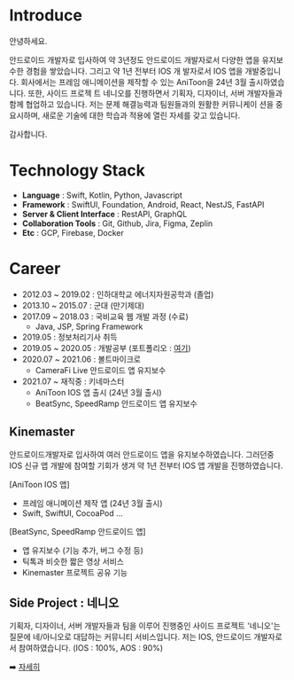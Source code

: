 # Introduce

안녕하세요.

안드로이드 개발자로 입사하여 약 3년정도 안드로이드 개발자로서 다양한 앱을 유지보수한 경험을 쌓았습니다. 그리고 약 1년 전부터 IOS 개
발자로서 IOS 앱을 개발중입니다. 회사에서는 프레임 애니메이션을 제작할 수 있는 AniToon을 24년 3월 출시하였습니다. 또한, 사이드 프로젝
트 네니오를 진행하면서 기획자, 디자이너, 서버 개발자들과 함께 협업하고 있습니다. 저는 문제 해결능력과 팀원들과의 원활한 커뮤니케이
션을 중요시하며, 새로운 기술에 대한 학습과 적용에 열린 자세를 갖고 있습니다.

감사합니다.

# Technology Stack

- **Language** : Swift, Kotlin, Python, Javascript
- **Framework** : SwiftUI, Foundation, Android, React, NestJS, FastAPI
- **Server & Client Interface** : RestAPI, GraphQL
- **Collaboration Tools** : Git, Github, Jira, Figma, Zeplin
- **Etc** : GCP, Firebase, Docker

# Career

- 2012.03 ~ 2019.02 : 인하대학교 에너지자원공학과 (졸업)
- 2013.10 ~ 2015.07 : 군대 (만기제대)
- 2017.09 ~ 2018.03 : 국비교육 웹 개발 과정 (수료)
    - Java, JSP, Spring Framework
- 2019.05 : 정보처리기사 취득
- 2019.05 ~ 2020.05 : 개발공부 (포트폴리오 : [여기](https://github.com/yeon1216/introduce/blob/main/portfolio.md))
- 2020.07 ~ 2021.06 : 볼트마이크로
    - CameraFi Live 안드로이드 앱 유지보수
- 2021.07 ~ 재직중 : 키네마스터
    - AniToon IOS 앱 출시 (24년 3월 출시)
    - BeatSync, SpeedRamp 안드로이드 앱 유지보수

## Kinemaster

안드로이드개발자로 입사하여 여러 안드로이드 앱을 유지보수하였습니다. 그러던중 IOS 신규 앱 개발에 참여할 기회가 생겨 약 1년 전부터 IOS 앱 개발을 진행하였습니다.

[AniToon IOS 앱]
- 프레임 애니메이션 제작 앱 (24년 3월 출시)
- Swift, SwiftUI, CocoaPod ...

[BeatSync, SpeedRamp 안드로이드 앱]
- 앱 유지보수 (기능 추가, 버그 수정 등)
- 틱톡과 비슷한 짧은 영상 서비스
- Kinemaster 프로젝트 공유 기능
  
## Side Project : 네니오
기획자, 디자이너, 서버 개발자들과 팀을 이루어 진행중인 사이드 프로젝트 '네니오'는 질문에 네/아니오로 대답하는 커뮤니티 서비스입니다.
저는 IOS, 안드로이드 개발자로서 참여하였습니다. (IOS : 100%, AOS : 90%)

➡️ [자세히](https://github.com/yeon1216/introduce/blob/main/%EB%84%A4%EB%8B%88%EC%98%A4.md)
